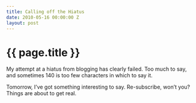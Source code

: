 ```yaml
---
title: Calling off the Hiatus
date: 2010-05-16 00:00:00 Z
layout: post
---
```


{{ page.title }}
================

My attempt at a hiatus from blogging has clearly failed. Too much to say, and sometimes 140 is too few characters in which to say it.

Tomorrow, I’ve got something interesting to say. Re-subscribe, won’t you? Things are about to get real.
